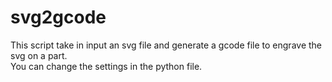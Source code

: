 # svg2gcode
 
This script take in input an svg file and generate a gcode file to engrave the svg on a part.<br>
You can change the settings in the python file.
